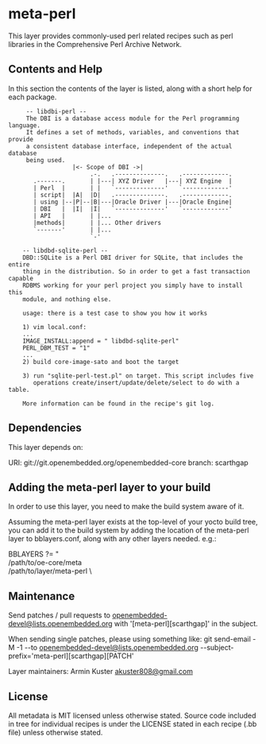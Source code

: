 meta-perl
=========
This layer provides commonly-used perl related recipes such as perl libraries
in the Comprehensive Perl Archive Network.

Contents and Help
-----------------

In this section the contents of the layer is listed, along with a short
help for each package.

         -- libdbi-perl --
         The DBI is a database access module for the Perl programming language.
         It defines a set of methods, variables, and conventions that provide
         a consistent database interface, independent of the actual database
         being used.
                      |<- Scope of DBI ->|
                           .-.   .--------------.   .-------------.
           .-------.       | |---| XYZ Driver   |---| XYZ Engine  |
           | Perl  |       | |   `--------------'   `-------------'
           | script|  |A|  |D|   .--------------.   .-------------.
           | using |--|P|--|B|---|Oracle Driver |---|Oracle Engine|
           | DBI   |  |I|  |I|   `--------------'   `-------------'
           | API   |       | |...
           |methods|       | |... Other drivers
           `-------'       | |...
                           `-'

        -- libdbd-sqlite-perl --
        DBD::SQLite is a Perl DBI driver for SQLite, that includes the entire
        thing in the distribution. So in order to get a fast transaction capable
        RDBMS working for your perl project you simply have to install this
        module, and nothing else.

        usage: there is a test case to show you how it works

        1) vim local.conf:
        ...
        IMAGE_INSTALL:append = " libdbd-sqlite-perl"
        PERL_DBM_TEST = "1"
        ...
        2) build core-image-sato and boot the target

        3) run "sqlite-perl-test.pl" on target. This script includes five
           operations create/insert/update/delete/select to do with a table.

        More information can be found in the recipe's git log.

Dependencies
------------

This layer depends on:

  URI: git://git.openembedded.org/openembedded-core
  branch: scarthgap 

Adding the meta-perl layer to your build
---------------------------------------

In order to use this layer, you need to make the build system aware of
it.

Assuming the meta-perl layer exists at the top-level of your
yocto build tree, you can add it to the build system by adding the
location of the meta-perl layer to bblayers.conf, along with any
other layers needed. e.g.:

  BBLAYERS ?= " \
    /path/to/oe-core/meta \
    /path/to/layer/meta-perl \

Maintenance
-----------

Send patches / pull requests to openembedded-devel@lists.openembedded.org with
'[meta-perl][scarthgap]' in the subject.

When sending single patches, please using something like:
git send-email -M -1 --to openembedded-devel@lists.openembedded.org --subject-prefix='meta-perl][scarthgap][PATCH'

Layer maintainers: Armin Kuster <akuster808@gmail.com>
    

License
-------

All metadata is MIT licensed unless otherwise stated. Source code included
in tree for individual recipes is under the LICENSE stated in each recipe
(.bb file) unless otherwise stated.
